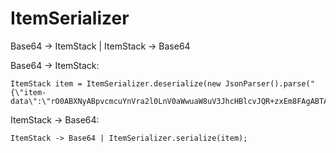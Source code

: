 # ItemSerializer
Base64 -> ItemStack | ItemStack -> Base64

Base64 -> ItemStack:

    ItemStack item = ItemSerializer.deserialize(new JsonParser().parse("{\"item-data\":\"rO0ABXNyABpvcmcuYnVra2l0LnV0aWwuaW8uV3JhcHBlcvJQR+zxEm8FAgABTAADbWFwdAAPTGph\\r\\ndmEvdXRpbC9NYXA7eHBzcgA1Y29tLmdvb2dsZS5jb21tb24uY29sbGVjdC5JbW11dGFibGVNYXAk\\r\\nU2VyaWFsaXplZEZvcm0AAAAAAAAAAAIAAlsABGtleXN0ABNbTGphdmEvbGFuZy9PYmplY3Q7WwAG\\r\\ndmFsdWVzcQB+AAR4cHVyABNbTGphdmEubGFuZy5PYmplY3Q7kM5YnxBzKWwCAAB4cAAAAAR0AAI9\\r\\nPXQAAXZ0AAR0eXBldAAEbWV0YXVxAH4ABgAAAAR0AB5vcmcuYnVra2l0LmludmVudG9yeS5JdGVt\\r\\nU3RhY2tzcgARamF2YS5sYW5nLkludGVnZXIS4qCk94GHOAIAAUkABXZhbHVleHIAEGphdmEubGFu\\r\\nZy5OdW1iZXKGrJUdC5TgiwIAAHhwAAAKqnQAC1BMQVlFUl9IRUFEc3EAfgAAc3EAfgADdXEAfgAG\\r\\nAAAABHEAfgAIdAAJbWV0YS10eXBldAAMZGlzcGxheS1uYW1ldAAIaW50ZXJuYWx1cQB+AAYAAAAE\\r\\ndAAISXRlbU1ldGF0AAVTS1VMTHQAHXsidGV4dCI6Ildvb2RlbiBQbGFuayBDaGVzdCJ9dAFcSDRz\\r\\nSUFBQUFBQUFBLzAyUHkwNkRRQmhHZjQwbWRYVHJ4cWVBSVdDNmJIcWhRenFEYmJuT3JwZHBZUmdx\\r\\nb2RBQXZvNkpXL2R1OURWOEdsbTZPeWZuMjN3SUFNSERPcXVWZWlsZkQ2a1NDRkJQaFNpclZKenZZ\\r\\nRkNKcHFwTGNVWUFjRFdBMjJDamFnR2ZvblUwSGlYYVBuTFVyaVZXNzk1YVV5NlJ4VE01QmUxMlRD\\r\\neVM5MzArc2hidDhOL1dyRGFocVdMRFNmaHBXVy96UUZzWUt5WG1LMzJYK3hjV1RnM2FjUlhMV2NJ\\r\\nd1U3M3JYQVlaQzBuRDVOR2szU3lQUGRyUUxzTzBPK0s0bTJJNjhiRnJFNDE2R1dhMms3Z1RMcmxO\\r\\nVEI0dWNaejc2U0hTaHdEM2NFMzIvWW1icCtEM28vZ1pQMzU5djZNM2ZSUUIvQUZIMmRlU0JnRUFB\\r\\nQT09\\r\\n\"}").getAsJsonObject());

ItemStack -> Base64:

    ItemStack -> Base64 | ItemSerializer.serialize(item);
        
